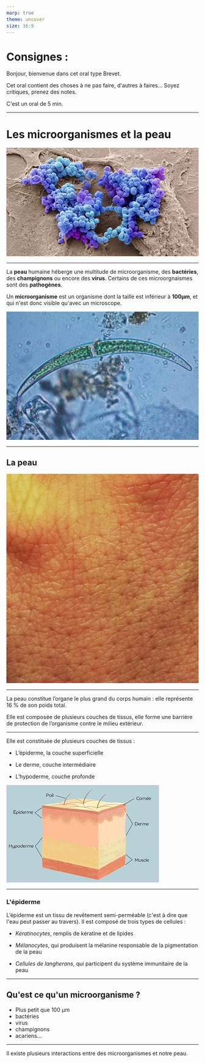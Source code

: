 ```yaml
---
marp: true
theme: uncover
size: 16:9
---
```

<!-- paginate: true -->

# Consignes : 

Bonjour, bienvenue dans cet oral type Brevet. 

Cet oral contient des choses à ne pas faire, d'autres à faires... Soyez critiques, prenez des notes. 

C'est un oral de 5 min. 


---

# Les microorganismes et la peau
![bg opacity](1.jpg)


---

La **peau** humaine héberge une multitude de microorganisme, des **bactéries**, des **champignons** ou encore des **virus**. Certains de ces microorgnaismes sont des **pathogènes**.

Un **microorganisme** est un organisme dont la taille est inférieur à **100µm**, et qui n'est donc visible qu'avec un microscope. 

![h:250](3.jpg)

---

## La peau
![bg opacity](2.jpg)

---

La peau constitue l’organe le plus grand du corps humain : elle représente 16 % de son poids total. 

Elle est composée de plusieurs couches de tissus, elle forme une barrière de protection de l’organisme contre le milieu extérieur. 

---

Elle est constituée de plusieurs couches de tissus :

- L’épiderme, la couche superficielle

- Le derme, couche intermédiaire

- L’hypoderme, couche profonde

![bg right fit](4.jpg)

---

### L'épiderme

L’épiderme est un tissu de revêtement semi-perméable (c'est à dire que l'eau peut passer au travers). Il est composé de trois types de cellules :

- *Kératinocytes*, remplis de kératine et de lipides

- *Mélanocytes*, qui produisent la mélanine responsable de la pigmentation de la peau

- *Cellules de langherans*, qui participent du système immunitaire de la peau


---

## Qu'est ce qu'un microorganisme ? 

* Plus petit que 100 µm
* bactéries
* virus
* champignons
* acariens...

---

Il existe plusieurs interactions entre des microorganismes et notre peau. 

